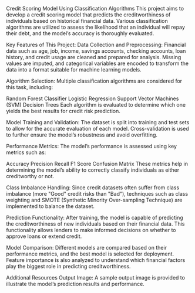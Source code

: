 Credit Scoring Model Using Classification Algorithms
This project aims to develop a credit scoring model that predicts the creditworthiness of individuals based on historical financial data. Various classification algorithms are utilized to assess the likelihood that an individual will repay their debt, and the model’s accuracy is thoroughly evaluated.

Key Features of This Project:
Data Collection and Preprocessing:
Financial data such as age, job, income, savings accounts, checking accounts, loan history, and credit usage are cleaned and prepared for analysis. Missing values are imputed, and categorical variables are encoded to transform the data into a format suitable for machine learning models.

Algorithm Selection:
Multiple classification algorithms are considered for this task, including:

Random Forest Classifier
Logistic Regression
Support Vector Machines (SVM)
Decision Trees
Each algorithm is evaluated to determine which one yields the best results for credit risk prediction.

Model Training and Validation:
The dataset is split into training and test sets to allow for the accurate evaluation of each model. Cross-validation is used to further ensure the model’s robustness and avoid overfitting.

Performance Metrics:
The model’s performance is assessed using key metrics such as:

Accuracy
Precision
Recall
F1 Score
Confusion Matrix
These metrics help in determining the model’s ability to correctly classify individuals as either creditworthy or not.

Class Imbalance Handling:
Since credit datasets often suffer from class imbalance (more "Good" credit risks than "Bad"), techniques such as class weighting and SMOTE (Synthetic Minority Over-sampling Technique) are implemented to balance the dataset.

Prediction Functionality:
After training, the model is capable of predicting the creditworthiness of new individuals based on their financial data. This functionality allows lenders to make informed decisions on whether to approve loans or extend credit.

Model Comparison:
Different models are compared based on their performance metrics, and the best model is selected for deployment. Feature importance is also analyzed to understand which financial factors play the biggest role in predicting creditworthiness.

Additional Resources
Output Image: A sample output image is provided to illustrate the model’s prediction results and performance.

